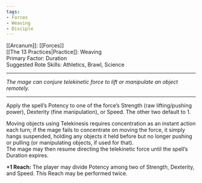 ```yaml
---
tags:
- Forces
- Weaving
- Disciple
---
```


[[Arcanum]]: [[Forces]]\
[[The 13 Practices|Practice]]: Weaving\
Primary Factor: Duration\
Suggested Rote Skills: Athletics, Brawl, Science

---

_The mage can conjure telekinetic force to lift or manipulate an object remotely._

---

Apply the spell’s Potency to one of the force’s Strength (raw lifting/pushing power), Dexterity (fine manipulation), or Speed. The other two default to 1.

Moving objects using Telekinesis requires concentration as an instant action each turn; if the mage fails to concentrate on moving the force, it simply hangs suspended, holding any objects it held before but no longer pushing or pulling (or manipulating objects, if used for that).\
The mage may then resume directing the telekinetic force until the spell’s Duration expires.

**+1 Reach:** The player may divide Potency among two of Strength, Dexterity, and Speed. This Reach may be performed twice.